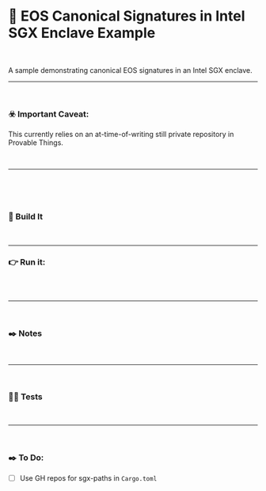 # :lock_with_ink_pen: EOS Canonical Signatures in Intel SGX Enclave Example

&nbsp;

A sample demonstrating canonical EOS signatures in an Intel SGX enclave.

***

&nbsp;

### :biohazard: Important Caveat:

This currently relies on an at-time-of-writing still private repository in Provable Things.

&nbsp;

***

&nbsp;

&nbsp;

### :wrench: Build It


&nbsp;

***

### :point_right: Run it:

```
```

&nbsp;

***

&nbsp;

### :black_nib: Notes


&nbsp;

***

&nbsp;

### :guardsman: Tests

&nbsp;

***

&nbsp;

### :black_nib: To Do:

- [ ] Use GH repos for sgx-paths in `Cargo.toml`
